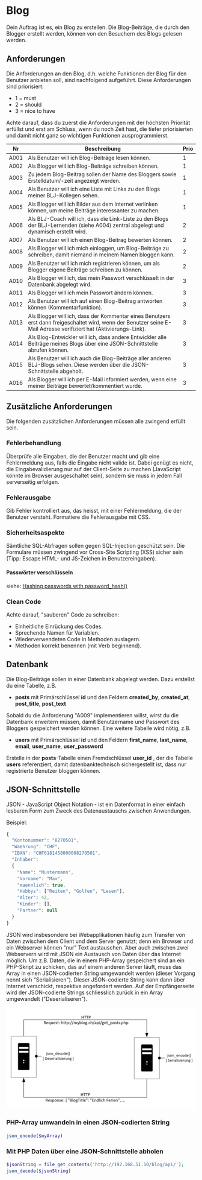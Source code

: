 # Blog

Dein Auftrag ist es, ein Blog zu erstellen. Die Blog-Beiträge, die durch den Blogger erstellt werden, können von den Besuchern des Blogs gelesen werden.

## Anforderungen

Die Anforderungen an den Blog, d.h. welche Funktionen der Blog für den Benutzer anbieten soll, sind nachfolgend aufgeführt. Diese Anforderungen sind priorisiert:

- 1 = must
- 2 = should
- 3 = nice to have

Achte darauf, dass du zuerst die Anforderungen mit der höchsten Priorität erfüllst und erst am Schluss, wenn du noch Zeit hast, die tiefer priorisierten und damit nicht ganz so wichtigen Funktionen ausprogrammierst. 

| Nr   | Beschreibung                                                                                                                                                        | Prio |
|------|---------------------------------------------------------------------------------------------------------------------------------------------------------------------|------|
| A001 | Als Benutzer will ich Blog-Beiträge lesen können.                                                                                                                   |   1  |
| A002 | Als Blogger will ich Blog-Beiträge schreiben können.                                                                                                                |   1  |
| A003 | Zu jedem Blog-Beitrag sollen der Name des Bloggers sowie Erstelldatum/-zeit angezeigt werden.                                                                       |   1  |
| A004 | Als Benutzer will ich eine Liste mit Links zu den Blogs meiner BLJ-Kollegen sehen.                                                                                  |   1  |
| A005 | Als Blogger will ich Bilder aus dem Internet verlinken können, um meine Beiträge interessanter zu machen.                                                           |   1  |
| A006 | Als BLJ-Coach will ich, dass die Link-Liste zu den Blogs der BLJ-Lernenden (siehe A004) zentral abgelegt und dynamisch erstellt wird.                               |   2  |
| A007 | Als Benutzer will ich einen Blog-Beitrag bewerten können.                                                                                                           |   2  |
| A008 | Als Blogger will ich mich einloggen, um Blog-Beiträge zu schreiben, damit niemand in meinem Namen bloggen kann.                                                     |   2  |
| A009 | Als Benutzer will ich mich registrieren können, um als Blogger eigene Beiträge schreiben zu können.                                                                 |   2  |
| A010 | Als Blogger will ich, das mein Passwort verschlüsselt in der Datenbank abgelegt wird.                                                                               |   3  |
| A011 | Als Blogger will ich mein Passwort ändern können.                                                                                                                   |   3  |
| A012 | Als Benutzer will ich auf einen Blog-Beitrag antworten können (Kommentarfunktion).                                                                                  |   3  |
| A013 | Als Blogger will ich, dass der Kommentar eines Benutzers erst dann freigeschaltet wird, wenn der Benutzer seine E-Mail Adresse verifiziert hat (Aktivierungs-Link). |   3  |
| A014 | Als Blog-Entwickler will ich, dass andere Entwickler alle Beiträge meines Blogs über eine JSON-Schnittstelle abrufen können.                                        |   3  |
| A015 | Als Benutzer will ich auch die Blog-Beiträge aller anderen BLJ-Blogs sehen. Diese werden über die JSON-Schnittstelle abgeholt.                                      |   3  |
| A016 | Als Blogger will ich per E-Mail informiert werden, wenn eine meiner Beiträge bewertet/kommentiert wurde.                                                            |   3  |

## Zusätzliche Anforderungen

Die folgenden zusätzlichen Anforderungen müssen alle zwingend erfüllt sein.

### Fehlerbehandlung

Überprüfe alle Eingaben, die der Benutzer macht und gib eine Fehlermeldung aus, falls die Eingabe nicht valide ist. Dabei genügt es nicht, die Eingabevalidierung nur auf der Client-Seite zu machen (JavaScript könnte im Browser ausgeschaltet sein), sondern sie muss in jedem Fall serverseitig erfolgen.

### Fehlerausgabe

Gib Fehler kontrolliert aus, das heisst, mit einer Fehlermeldung, die der Benutzer versteht. Formatiere die Fehlerausgabe mit CSS.

### Sicherheitsaspekte

Sämtliche SQL-Abfragen sollen gegen SQL-Injection geschützt sein. Die Formulare müssen zwingend vor Cross-Site Scripting (XSS) sicher sein (Tipp: Escape HTML- und JS-Zeichen in Benutzereingaben).

#### Passwörter verschlüsseln

siehe: [Hashing passwords with password_hash()](http://www.phptherightway.com/#password_hashing)

### Clean Code

Achte darauf, "sauberen" Code zu schreiben:

- Einheitliche Einrückung des Codes.
- Sprechende Namen für Variablen.
- Wiederverwendeten Code in Methoden auslagern.
- Methoden korrekt benennen (mit Verb beginnend).

## Datenbank

Die Blog-Beiträge sollen in einer Datenbank abgelegt werden. Dazu erstellst du eine Tabelle, z.B.

- **posts** mit Primärschlüssel **id** und den Feldern   **created_by**, **created_at**, **post_title**, **post_text**

Sobald du die Anforderung "A009" implementieren willst, wirst du die Datenbank erweitern müssen, damit Benutzername und Passwort des Bloggers gespeichert werden können. Eine weitere Tabelle wird nötig, z.B.

- **users** mit Primärschlüssel **id** und den Feldern **first_name**, **last_name**, **email**, **user_name**, **user_password**

Erstelle in der **posts**-Tabelle einen Fremdschlüssel **user_id** , der die Tabelle **users** referenziert, damit datenbanktechnisch sichergestellt ist, dass nur registrierte Benutzer bloggen können.

## JSON-Schnittstelle

JSON - JavaScript Object Notation - ist ein Datenformat in einer einfach lesbaren Form zum Zweck des Datenaustauschs zwischen Anwendungen.

Beispiel:

```javascript
{
  "Kontonummer": "8270501",
  "Waehrung": "CHF", 
  "IBAN": "CHF6181458000008270501", 
  "Inhaber":
  {
    "Name": "Mustermann",
    "Vorname": "Max",
    "maennlich": true,
    "Hobbys": ["Reiten", "Golfen", "Lesen"],
    "Alter": 42,
    "Kinder": [],
    "Partner": null
  }
}
```

JSON wird insbesondere bei Webapplikationen häufig zum Transfer von Daten zwischen dem Client und dem Server genutzt; denn ein Browser und ein Webserver können "nur" Text austauschen. Aber auch zwischen zwei Webservern wird mit JSON ein Austausch von Daten über das Internet möglich. Um  z.B. Daten, die in einem PHP-Array gespeichert sind an ein PHP-Skript zu schicken, das auf einem anderen Server läuft, muss das Array in einen JSON-codierten String umgewandelt werden (dieser Vorgang nennt sich "Serialisieren"). Dieser JSON-codierte String kann dann über Internet verschickt, respektive angefordert werden. Auf der Empfängerseite wird der JSON-codierte Strings schliesslich zurück in ein Array umgewandelt ("Deserialiseren").

 ![Szene 1](res/01.jpg)

### PHP-Array umwandeln in einen JSON-codierten String

```php
json_encode($myArray)
```

### Mit PHP Daten über eine JSON-Schnittstelle abholen

```php
$jsonString = file_get_contents('http://192.168.51.10/blog/api/');
json_decode($jsonString)
```
